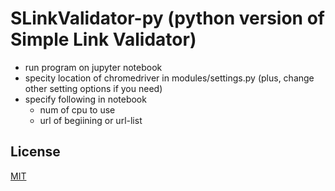 # SLinkValidator-py (python version of Simple Link Validator)

* run program on jupyter notebook
* specity location of chromedriver in modules/settings.py (plus, change other setting options if you need)
* specify following in notebook
  * num of cpu to use
  * url of begiining or url-list

## License
[MIT](https://choosealicense.com/licenses/mit/)
